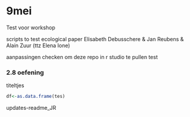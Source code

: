 # 9mei
Test voor workshop

scripts to test ecological paper
Elisabeth Debusschere & Jan Reubens & Alain Zuur (ttz Elena Ione)

aanpassingen checken om deze repo in r studio te pullen
test


### 2.8 oefening

titeltjes

```r 
df<-as.data.frame(tes)

```
updates-readme_JR



